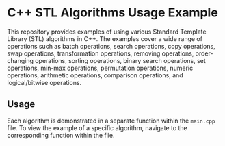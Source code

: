 # C++ STL Algorithms Usage Example

This repository provides examples of using various Standard Template Library (STL) algorithms in C++. The examples cover a wide range of operations such as batch operations, search operations, copy operations, swap operations, transformation operations, removing operations, order-changing operations, sorting operations, binary search operations, set operations, min-max operations, permutation operations, numeric operations, arithmetic operations, comparison operations, and logical/bitwise operations.

## Usage

Each algorithm is demonstrated in a separate function within the `main.cpp` file. To view the example of a specific algorithm, navigate to the corresponding function within the file.
